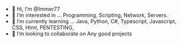 - 👋 Hi, I’m @Immer77
- 👀 I’m interested in ... Programming, Scripting, Network, Servers.
- 🌱 I’m currently learning ... Java, Python, C#, Typescript, Javascript, CSS, Html, PENTESTING, 
- 💞️ I’m looking to collaborate on Any good projects 

<!---
Immer77/Immer77 is a ✨ special ✨ repository because its `README.md` (this file) appears on your GitHub profile.
You can click the Preview link to take a look at your changes.
--->
